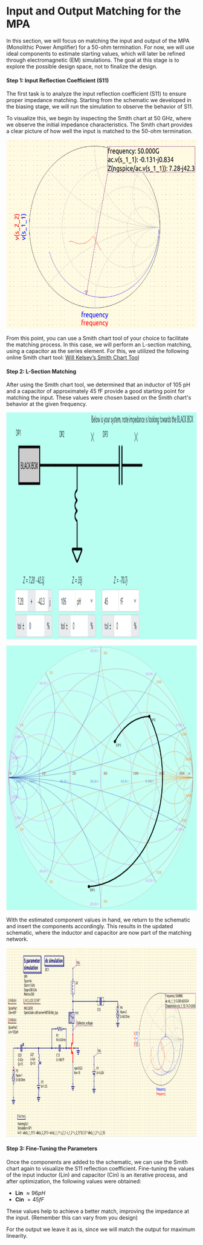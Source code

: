 
# Input and Output Matching for the MPA

In this section, we will focus on matching the input and output of the MPA (Monolithic Power Amplifier) for a 50-ohm termination. For now, we will use ideal components to estimate starting values, which will later be refined through electromagnetic (EM) simulations. The goal at this stage is to explore the possible design space, not to finalize the design.

#### Step 1: Input Reflection Coefficient (S11)

The first task is to analyze the input reflection coefficient (S11) to ensure proper impedance matching. Starting from the schematic we developed in the biasing stage, we will run the simulation to observe the behavior of S11.

To visualize this, we begin by inspecting the Smith chart at 50 GHz, where we observe the initial impedance characteristics. The Smith chart provides a clear picture of how well the input is matched to the 50-ohm termination.

<p align="center"> <img src="../../../media/module_2/result_initial_matching_1.png" width="600" height="500" /> </p>

From this point, you can use a Smith chart tool of your choice to facilitate the matching process. In this case, we will perform an L-section matching, using a capacitor as the series element. For this, we utilized the following online Smith chart tool: [Will Kelsey’s Smith Chart Tool](https://www.will-kelsey.com/smith_chart/)

#### Step 2: L-Section Matching

After using the Smith chart tool, we determined that an inductor of 105 pH and a capacitor of approximately 45 fF provide a good starting point for matching the input. These values were chosen based on the Smith chart's behavior at the given frequency.
<p align="center"> <img src="../../../media/module_2/smith_chart_software_1.png" width="800" height="600" /> </p>
<p align="center"> <img src="../../../media/module_2/smith_chart_software_2.png" width="800" height="700" /> </p>

With the estimated component values in hand, we return to the schematic and insert the components accordingly. This results in the updated schematic, where the inductor and capacitor are now part of the matching network.

<p align="center"> <img src="../../../media/module_2/schematic_matching_1.png" width="800" height="500" /> </p>

#### Step 3: Fine-Tuning the Parameters

Once the components are added to the schematic, we can use the Smith chart again to visualize the S11 reflection coefficient. Fine-tuning the values of the input inductor (Lin) and capacitor (Cin) is an iterative process, and after optimization, the following values were obtained:

- **Lin** $\approx 96 pH$
- **Cin** $= 45 fF$

These values help to achieve a better match, improving the impedance at the input. (Remember this can vary from you design)

For the output we leave it as is, since we will match the output for maximum linearity. 
